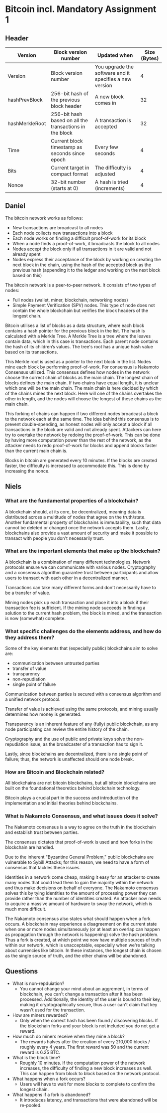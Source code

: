 # Bitcoin incl. Mandatory Assignment 1

## Header

| Version        | Block version number                                    | Updated when                                            | Size (Bytes) |
|----------------|---------------------------------------------------------|---------------------------------------------------------|--------------|
| Version        | Block version number                                    | You upgrade the software and it specifies a new version | 4            |
| hashPrevBlock  | 256-bit hash of the previous block header               | A new block comes in                                    | 32           |
| hashMerkleRoot | 256-bit hash based on all the transactions in the block | A transaction is accepted                               | 32           |
| Time           | Current block timestamp as seconds since epoch          | Every few seconds                                       | 4            |
| Bits           | Current target in compact format                        | The difficulty is adjusted                              | 4            |
| Nonce          | 32-bit number (starts at 0)                             | A hash is tried (increments)                            | 4            |

## Daniel

The bitcoin network works as follows:
- New transactions are broadcast to all nodes
- Each node collects new transactions into a block
- Each node works on finding a difficult proof-of-work for its block
- When a node finds a proof-of-work, it broadcasts the block to all nodes
- Nodes accept the block only if all transactions in it are valid and not already spent
- Nodes express their acceptance of the block by working on creating the next block in the chain, using the hash of the accepted block as the previous hash (appending it to the ledger and working on the next block based on this)

The bitcoin network is a peer-to-peer network.
It consists of two types of nodes:
- Full nodes (wallet, miner, blockchain, networking nodes)
- Simple Payment Verification (SPV) nodes. This type of node does not contain the whole blockchain but verifies the block headers of the longest chain.

Bitcoin utilises a list of blocks as a data structure, where each block contains a hash pointer for the previous block in the list. The hash is calculated with a Merkle Tree. A Merkle Tree is a tree where the leaves contain data, which in this case is transactions. Each parent node contains the hash of its children’s values. The tree's root has a unique hash value based on its transactions. 

This Merkle root is used as a pointer to the next block in the list. Nodes mine each block by performing proof-of-work. For consensus is Nakamoto Consensus utilized. This consensus defines how nodes in the network choose the correct chain of blocks as the main chain. The longest chain of blocks defines the main chain. If two chains have equal length, it is unclear which one will be the main chain. The main chain is here decided by which of the chains mines the next block. Here will one of the chains overtakes the other in length, and the nodes will choose the longest of these chains as the main chain. 

This forking of chains can happen if two different nodes broadcast a block to the network each at the same time. The idea behind this consensus is to prevent double-spending, as honest nodes will only accept a block if all transactions in the block are valid and not already spent. Attackers can here try to overtake the network by redoing the proof-of-work. This can be done by having more computation power than the rest of the network, as the attacker needs to redo proof-of-work for blocks and append blocks faster than the current main chain is.

Blocks in bitcoin are generated every 10 minutes. If the blocks are created faster, the difficulty is increased to accommodate this. This is done by increasing the nonce.

## Niels

### What are the fundamental properties of a blockchain?

A blockchain should, at its core, be decentralized, meaning data is distributed across a multitude of nodes that agree on the truth/state. Another fundamental property of blockchains is immutability, such that data cannot be deleted or changed once the network accepts them. Lastly, blockchains also provide a vast amount of security and make it possible to transact with people you don't necessarily trust.

### What are the important elements that make up the blockchain?

A blockchain is a combination of many different technologies. Network protocols ensure we can communicate with various nodes. Cryptography and a consensus algorithm guarantee trust between participants and allow users to transact with each other in a decentralized manner. 

Transactions can take many different forms and don't necessarily have to be a transfer of value.

Mining nodes pick up each transaction and place it into a block if their transaction fee is sufficient. If the mining node succeeds in finding a solution to the current hash problem, the block is mined, and the transaction is now (somewhat) complete.

### What specific challenges do the elements address, and how do they address them?

Some of the key elements that (especially public) blockchains aim to solve are:
- communication between untrusted parties
- transfer of value
- transparency
- non-repudiation
- single point of failure

Communication between parties is secured with a consensus algorithm and a unified network protocol. 

Transfer of value is achieved using the same protocols, and mining usually determines how money is generated. 

Transparency is an inherent feature of any (fully) public blockchain, as any node participating can review the entire history of the chain.  

Cryptography and the use of public and private keys solve the non-repudiation issue, as the broadcaster of a transaction has to sign it.

Lastly, since blockchains are decentralized, there is no single point of failure; thus, the network is unaffected should one node break.

### How are Bitcoin and Blockchain related?

All blockchains are not bitcoin blockchains, but all bitcoin blockchains are built on the foundational theoretics behind blockchain technology. 

Bitcoin plays a crucial part in the success and introduction of the implementation and initial theories behind blockchains. 

### What is Nakamoto Consensus, and what issues does it solve?

The Nakamoto consensus is a way to agree on the truth in the blockchain and establish trust between parties. 

The consensus dictates that proof-of-work is used and how forks in the blockchain are handled. 

Due to the inherent "Byzantine General Problem," public blockchains are vulnerable to Sybill Attacks; for this reason, we need to have a form of consensus that tackles these issues.

Identities in a network come cheap, making it easy for an attacker to create many nodes that could lead them to gain the majority within the network and thus make decisions on behalf of everyone. The Nakamoto consensus solves this by tying identities to the amount of processing power they can provide rather than the number of identities created. An attacker now needs to acquire a massive amount of hardware to sway the network, which is much more difficult.
 
The Nakamoto consensus also states what should happen when a fork occurs. A blockchain may experience a disagreement on the current state when one or more nodes simultaneously (or at least an overlap can happen as propagation through the network is happening) solve the hash problem. Thus a fork is created, at which point we now have multiple sources of truth within our network, which is unacceptable, especially when we're talking about currencies like bitcoin. In these instances, the longest chain is chosen as the single source of truth, and the other chains will be abandoned.

## Questions

- What is non-repduiation?
  - You cannot change your mind about an aggrement, in terms of blockchain, you can't change a transaction after it has been processed. Additionally, the identity of the user is bound to their key, making it cryptographically secure, thus a user can't claim that key wasn't used for the transaction.
- How are miners rewarded?
  - Only when the correct hash has been found / discovering blocks. If the blockchain forks and your block is not included you do not get a reward.
- How much do miners receive when they mine a block?
  -  The rewards halves after the creation of every 210,000 blocks / roughly every 4 years. The first reward was 50 and the current reward is 6.25 BTC.
- What is the block time?
  - Roughly 10 minutes. If the computation power of the network increases, the difficulty of finding a new block increases as well. This can happen from block to block based on the network protocol.
- What happens when a fork occurs?
  - Users will have to wait for more blocks to complete to confirm the longest chain.
- What happens if a fork is abandoned?
  - It introduces latency, and transactions that were abandoned will be re-pooled.